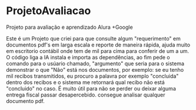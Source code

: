 # ProjetoAvaliacao
Projeto para avaliação e aprendizado Alura +Google

Este é um Projeto que criei para que consulte algum "requerimento" em documentos pdf's em larga escala e reporte de maneira rápida, ajuda muito em escritorio contábil onde tem de mil para cima para conferir de um a um.
O código liga a IA instala e importa as dependências, ao fim pede o comando para o usúario chamado, "argumento" que seria para o sistema demonstrar o que "Não" está nos documentos, por exemplo: se eu tenho mil recibos transmitidos, eu procuro a palavra por exemplo "concluida" dentro dos recibos e o sistema me retornará qual recibo não está "concluido" no caso.
É muito útil para não se perder ou deixar alguma entrega fiscal passar desapercebido.
consegue analisar qualquer documento pdf.
